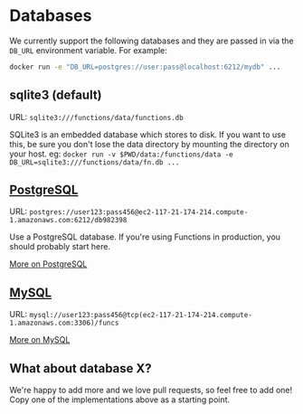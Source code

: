 
# Databases

We currently support the following databases and they are passed in via the `DB_URL` environment variable. For example:

```sh
docker run -e "DB_URL=postgres://user:pass@localhost:6212/mydb" ...
```

## sqlite3 (default)

URL: `sqlite3:///functions/data/functions.db`

SQLite3 is an embedded database which stores to disk. If you want to use this, be sure you don't lose the data directory by mounting
the directory on your host. eg: `docker run -v $PWD/data:/functions/data -e DB_URL=sqlite3:///functions/data/fn.db ...`

## [PostgreSQL](http://www.postgresql.org/)

URL: `postgres://user123:pass456@ec2-117-21-174-214.compute-1.amazonaws.com:6212/db982398`

Use a PostgreSQL database. If you're using Functions in production, you should probably start here.

[More on PostgreSQL](postgres.md)

## [MySQL](https://www.mysql.com/)

URL: `mysql://user123:pass456@tcp(ec2-117-21-174-214.compute-1.amazonaws.com:3306)/funcs`

[More on MySQL](mysql.md)

## What about database X?

We're happy to add more and we love pull requests, so feel free to add one! Copy one of the implementations above as a starting point. 

